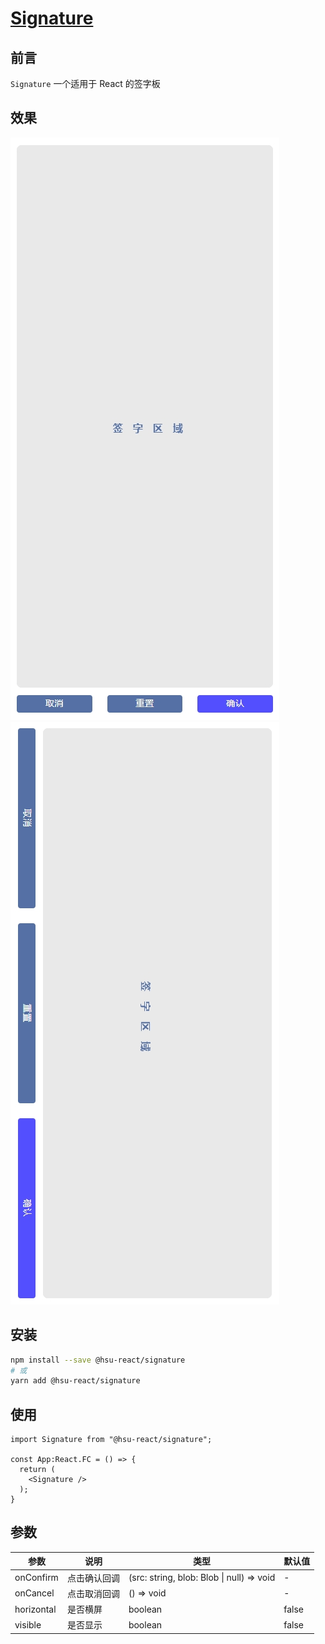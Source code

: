 ﻿# [Signature](https://github.com/VitaTsui/signature.git)

## 前言

`Signature` 一个适用于 React 的签字板

## 效果

![竖屏](/image/竖屏.png)
![横屏](/image/横屏.png)

## 安装

```sh
npm install --save @hsu-react/signature
# 或
yarn add @hsu-react/signature
```

## 使用

```react
import Signature from "@hsu-react/signature";

const App:React.FC = () => {
  return (
    <Signature />
  );
}
```

## 参数

| 参数       | 说明         | 类型                                      | 默认值 |
| ---------- | ------------ | ----------------------------------------- | ------ |
| onConfirm  | 点击确认回调 | (src: string, blob: Blob \| null) => void | -      |
| onCancel   | 点击取消回调 | () => void                                | -      |
| horizontal | 是否横屏     | boolean                                   | false  |
| visible    | 是否显示     | boolean                                   | false  |
